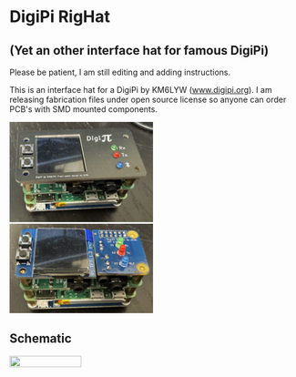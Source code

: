 # DigiPi RigHat
## (Yet an other interface hat for famous DigiPi)

Please be patient, I am still editing and adding instructions.

This is an interface hat for a DigiPi by KM6LYW (www.digipi.org).
I am releasing fabrication files under open source license so anyone can order PCB's with SMD mounted components.

<img src="https://github.com/AC8L/DigiPi_RigHat/blob/main/images/Installed_With_Panel.jpeg" width=50% height=50%>
<img src="https://github.com/AC8L/DigiPi_RigHat/blob/main/images/Installed.jpeg" width=50% height=50%>

## Schematic
<img src="https://github.com/AC8L/DigiPi_RigHat/blob/main/images/Schematic.jpeg" width=50% height=50%>
